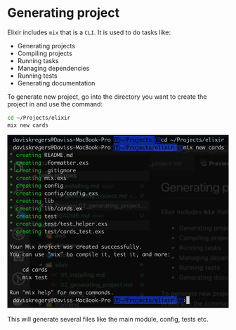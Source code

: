 # Generating project

Elixir includes `mix` that is a `CLI`. It is used to do tasks like:
- Generating projects
- Compiling projects
- Running tasks
- Managing dependencies
- Running tests
- Generating documentation

To generate new project, go into the directory you want to create the project in and use the command:

```bash
cd ~/Projects/elixir
mix new cards
```

![](../images/2018-12-27-13-19-37.png)

This will generate several files like the main module, config, tests etc.